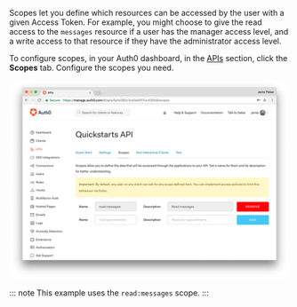 Scopes let you define which resources can be accessed by the user with a given Access Token. For example, you might choose to give the read access to the `messages` resource if a user has the manager access level, and a write access to that resource if they have the administrator access level. 

To configure scopes, in your Auth0 dashboard, in the [APIs](${manage_url}/#/apis) section, click the **Scopes** tab. Configure the scopes you need.

![Configure Scopes](/media/articles/server-apis/configure-scopes.png)

::: note
This example uses the `read:messages` scope.
:::
